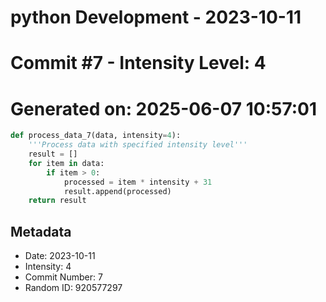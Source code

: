 ﻿# python Development - 2023-10-11
# Commit #7 - Intensity Level: 4
# Generated on: 2025-06-07 10:57:01
```python
def process_data_7(data, intensity=4):
    '''Process data with specified intensity level'''
    result = []
    for item in data:
        if item > 0:
            processed = item * intensity + 31
            result.append(processed)
    return result
```
## Metadata
- Date: 2023-10-11
- Intensity: 4
- Commit Number: 7
- Random ID: 920577297
